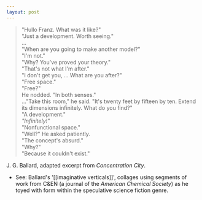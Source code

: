 ```yaml
---
layout: post
---
```

> "Hullo Franz. What was it like?"  
> "Just a development. Worth seeing."  
> ...  
> "When are you going to make another model?"  
> "I'm not."  
> "Why? You've proved your theory."  
> "That's not what I'm after."  
> "I don't get you, ... What are you after?"  
> "Free space."  
> "Free?"  
> He nodded. "In both senses."  
> ..."Take this room," he said. "It's twenty feet by fifteen by ten. Extend its dimensions infinitely. What do you find?"  
> "A development."  
> _"Infinitely!"_  
> "Nonfunctional space."  
> "Well?" He asked patiently.  
> "The concept's absurd."  
> "Why?"  
> "Because it couldn't exist."  

J. G. Ballard, adapted excerpt from _Concentration City_.

- See: Ballard's '[[imaginative verticals]]', collages using segments of work from C&EN (a journal of the _American Chemical Society_) as he toyed with form within the speculative science fiction genre.